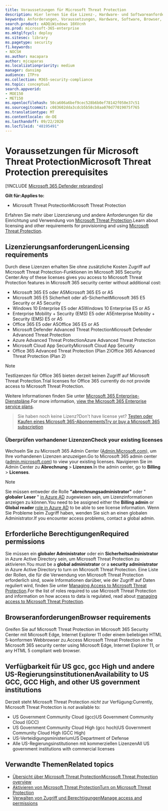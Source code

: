 ```yaml
---
title: Voraussetzungen für Microsoft Threat Protection
description: Hier lernen Sie die Lizenz-, Hardware- und Softwareanforderungen sowie andere Konfigurationseinstellungen für Microsoft Threat Protection kennen.
keywords: Anforderungen, Voraussetzungen, Hardware, Software, Browser, MTP, M365, Lizenz, E5, A5, EMS, kaufen
search.product: eADQiWindows 10XVcnh
ms.prod: microsoft-365-enterprise
ms.mktglfcycl: deploy
ms.sitesec: library
ms.pagetype: security
f1.keywords:
- NOCSH
ms.author: macapara
author: mjcaparas
ms.localizationpriority: medium
manager: dansimp
audience: ITPro
ms.collection: M365-security-compliance
ms.topic: conceptual
search.appverid:
- MOE150
- MET150
ms.openlocfilehash: 50ca606a6bef9cec528b6b0ef78142f050e37c51
ms.sourcegitcommit: c083602dda3cdcb5b58cb8aa070d77019075f765
ms.translationtype: MT
ms.contentlocale: de-DE
ms.lasthandoff: 09/22/2020
ms.locfileid: "48195491"
---
```

# <a name="microsoft-threat-protection-prerequisites"></a><span data-ttu-id="b9b5d-104">Voraussetzungen für Microsoft Threat Protection</span><span class="sxs-lookup"><span data-stu-id="b9b5d-104">Microsoft Threat Protection prerequisites</span></span>

[!INCLUDE [Microsoft 365 Defender rebranding](../includes/microsoft-defender.md)]


<span data-ttu-id="b9b5d-105">**Gilt für:**</span><span class="sxs-lookup"><span data-stu-id="b9b5d-105">**Applies to:**</span></span>
- <span data-ttu-id="b9b5d-106">Microsoft Threat Protection</span><span class="sxs-lookup"><span data-stu-id="b9b5d-106">Microsoft Threat Protection</span></span>

<span data-ttu-id="b9b5d-107">Erfahren Sie mehr über Lizenzierung und andere Anforderungen für die Einrichtung und Verwendung von [Microsoft Threat Protection](microsoft-threat-protection.md).</span><span class="sxs-lookup"><span data-stu-id="b9b5d-107">Learn about licensing and other requirements for provisioning and using [Microsoft Threat Protection](microsoft-threat-protection.md).</span></span>

## <a name="licensing-requirements"></a><span data-ttu-id="b9b5d-108">Lizenzierungsanforderungen</span><span class="sxs-lookup"><span data-stu-id="b9b5d-108">Licensing requirements</span></span>
<span data-ttu-id="b9b5d-109">Durch diese Lizenzen erhalten Sie ohne zusätzliche Kosten Zugriff auf Microsoft Threat Protection-Funktionen im Microsoft 365 Security Center:</span><span class="sxs-lookup"><span data-stu-id="b9b5d-109">Any of these licenses gives you access to Microsoft Threat Protection features in Microsoft 365 security center without additional cost:</span></span>

- <span data-ttu-id="b9b5d-110">Microsoft 365 E5 oder A5</span><span class="sxs-lookup"><span data-stu-id="b9b5d-110">Microsoft 365 E5 or A5</span></span>
- <span data-ttu-id="b9b5d-111">Microsoft 365 E5 Sicherheit oder a5-Sicherheit</span><span class="sxs-lookup"><span data-stu-id="b9b5d-111">Microsoft 365 E5 Security or A5 Security</span></span>
- <span data-ttu-id="b9b5d-112">Windows 10 Enterprise E5 oder A5</span><span class="sxs-lookup"><span data-stu-id="b9b5d-112">Windows 10 Enterprise E5 or A5</span></span>
- <span data-ttu-id="b9b5d-113">Enterprise Mobility + Security (EMS) E5 oder A5</span><span class="sxs-lookup"><span data-stu-id="b9b5d-113">Enterprise Mobility + Security (EMS) E5 or A5</span></span> 
- <span data-ttu-id="b9b5d-114">Office 365 E5 oder A5</span><span class="sxs-lookup"><span data-stu-id="b9b5d-114">Office 365 E5 or A5</span></span>
- <span data-ttu-id="b9b5d-115">Microsoft Defender Advanced Threat Protection</span><span class="sxs-lookup"><span data-stu-id="b9b5d-115">Microsoft Defender Advanced Threat Protection</span></span>
- <span data-ttu-id="b9b5d-116">Azure Advanced Threat Protection</span><span class="sxs-lookup"><span data-stu-id="b9b5d-116">Azure Advanced Threat Protection</span></span> 
- <span data-ttu-id="b9b5d-117">Microsoft Cloud App Security</span><span class="sxs-lookup"><span data-stu-id="b9b5d-117">Microsoft Cloud App Security</span></span>
- <span data-ttu-id="b9b5d-118">Office 365 Advanced Threat Protection (Plan 2)</span><span class="sxs-lookup"><span data-stu-id="b9b5d-118">Office 365 Advanced Threat Protection (Plan 2)</span></span>

> [!NOTE]
> <span data-ttu-id="b9b5d-119">Testlizenzen für Office 365 bieten derzeit keinen Zugriff auf Microsoft Threat Protection.</span><span class="sxs-lookup"><span data-stu-id="b9b5d-119">Trial licenses for Office 365 currently do not provide access to Microsoft Threat Protection.</span></span>

<span data-ttu-id="b9b5d-120">Weitere Informationen finden Sie unter [Microsoft 365 Enterprise-Dienstpläne](https://www.microsoft.com/licensing/product-licensing/microsoft-365-enterprise).</span><span class="sxs-lookup"><span data-stu-id="b9b5d-120">For more information, [view the Microsoft 365 Enterprise service plans](https://www.microsoft.com/licensing/product-licensing/microsoft-365-enterprise).</span></span>

> <span data-ttu-id="b9b5d-121">Sie haben noch keine Lizenz?</span><span class="sxs-lookup"><span data-stu-id="b9b5d-121">Don't have license yet?</span></span> [<span data-ttu-id="b9b5d-122">Testen oder Kaufen eines Microsoft 365-Abonnements</span><span class="sxs-lookup"><span data-stu-id="b9b5d-122">Try or buy a Microsoft 365 subscription</span></span>](https://docs.microsoft.com/microsoft-365/commerce/try-or-buy-microsoft-365?view=o365-worldwide)

### <a name="check-your-existing--licenses"></a><span data-ttu-id="b9b5d-123">Überprüfen vorhandener Lizenzen</span><span class="sxs-lookup"><span data-stu-id="b9b5d-123">Check your existing  licenses</span></span>
<span data-ttu-id="b9b5d-124">Wechseln Sie zu Microsoft 365 Admin Center ([Admin.Microsoft.com](https://admin.microsoft.com/)), um Ihre vorhandenen Lizenzen anzuzeigen.</span><span class="sxs-lookup"><span data-stu-id="b9b5d-124">Go to Microsoft 365 admin center ([admin.microsoft.com](https://admin.microsoft.com/)) to view your existing licenses.</span></span> <span data-ttu-id="b9b5d-125">Navigieren Sie im Admin Center zu **Abrechnung** > **Lizenzen**.</span><span class="sxs-lookup"><span data-stu-id="b9b5d-125">In the admin center, go to **Billing** > **Licenses**.</span></span>

>[!NOTE]
> <span data-ttu-id="b9b5d-126">Sie müssen entweder die Rolle **"abrechnungsadministrator"** oder " **globaler Leser** " [in Azure AD](https://docs.microsoft.com/azure/active-directory/users-groups-roles/directory-assign-admin-roles#available-roles) zugewiesen sein, um Lizenzinformationen anzeigen zu können.</span><span class="sxs-lookup"><span data-stu-id="b9b5d-126">You need to be assigned either the **Billing admin** or **Global reader** [role in Azure AD](https://docs.microsoft.com/azure/active-directory/users-groups-roles/directory-assign-admin-roles#available-roles) to be able to see license information.</span></span> <span data-ttu-id="b9b5d-127">Wenn Sie Probleme beim Zugriff haben, wenden Sie sich an einen globalen Administrator.</span><span class="sxs-lookup"><span data-stu-id="b9b5d-127">If you encounter access problems, contact a global admin.</span></span>

## <a name="required-permissions"></a><span data-ttu-id="b9b5d-128">Erforderliche Berechtigungen</span><span class="sxs-lookup"><span data-stu-id="b9b5d-128">Required permissions</span></span>
<span data-ttu-id="b9b5d-129">Sie müssen ein **globaler Administrator** oder ein **Sicherheitsadministrator** in Azure Active Directory sein, um Microsoft Threat Protection zu aktivieren.</span><span class="sxs-lookup"><span data-stu-id="b9b5d-129">You must be a **global administrator** or a **security administrator** in Azure Active Directory to turn on Microsoft Threat Protection.</span></span> <span data-ttu-id="b9b5d-130">Eine Liste der Rollen, die für die Verwendung von Microsoft Threat Protection erforderlich sind, sowie Informationen darüber, wie der Zugriff auf Daten reguliert wird, finden Sie unter [Managing Access to Microsoft Threat Protection](mtp-permissions.md).</span><span class="sxs-lookup"><span data-stu-id="b9b5d-130">For the list of roles required to use Microsoft Threat Protection and information on how access to data is regulated, read about [managing access to Microsoft Threat Protection](mtp-permissions.md).</span></span>

## <a name="browser-requirements"></a><span data-ttu-id="b9b5d-131">Browseranforderungen</span><span class="sxs-lookup"><span data-stu-id="b9b5d-131">Browser requirements</span></span>
<span data-ttu-id="b9b5d-132">Greifen Sie auf Microsoft Threat Protection im Microsoft 365 Security Center mit Microsoft Edge, Internet Explorer 11 oder einem beliebigen HTML 5-konformen Webbrowser zu.</span><span class="sxs-lookup"><span data-stu-id="b9b5d-132">Access Microsoft Threat Protection in the Microsoft 365 security center using Microsoft Edge, Internet Explorer 11, or any HTML 5 compliant web browser.</span></span>

## <a name="availability-to-us-gcc-gcc-high-and-other-us-government-institutions"></a><span data-ttu-id="b9b5d-133">Verfügbarkeit für US gcc, gcc High und andere US-Regierungsinstitutionen</span><span class="sxs-lookup"><span data-stu-id="b9b5d-133">Availability to US GCC, GCC High, and other US government institutions</span></span>
<span data-ttu-id="b9b5d-134">Derzeit steht Microsoft Threat Protection *nicht* zur Verfügung:</span><span class="sxs-lookup"><span data-stu-id="b9b5d-134">Currently, Microsoft Threat Protection is *not* available to:</span></span>
- <span data-ttu-id="b9b5d-135">US Government Community Cloud (gcc)</span><span class="sxs-lookup"><span data-stu-id="b9b5d-135">US Government Community Cloud (GCC)</span></span>
- <span data-ttu-id="b9b5d-136">US Government Community Cloud High (gcc hoch)</span><span class="sxs-lookup"><span data-stu-id="b9b5d-136">US Government Community Cloud High (GCC High)</span></span>
- <span data-ttu-id="b9b5d-137">US-Verteidigungsministerium</span><span class="sxs-lookup"><span data-stu-id="b9b5d-137">US Department of Defense</span></span>
- <span data-ttu-id="b9b5d-138">Alle US-Regierungsinstitutionen mit kommerziellen Lizenzen</span><span class="sxs-lookup"><span data-stu-id="b9b5d-138">All US government institutions with commercial licenses</span></span>

## <a name="related-topics"></a><span data-ttu-id="b9b5d-139">Verwandte Themen</span><span class="sxs-lookup"><span data-stu-id="b9b5d-139">Related topics</span></span>
- [<span data-ttu-id="b9b5d-140">Übersicht über Microsoft Threat Protection</span><span class="sxs-lookup"><span data-stu-id="b9b5d-140">Microsoft Threat Protection overview</span></span>](microsoft-threat-protection.md)
- [<span data-ttu-id="b9b5d-141">Aktivieren von Microsoft Threat Protection</span><span class="sxs-lookup"><span data-stu-id="b9b5d-141">Turn on Microsoft Threat Protection</span></span>](mtp-enable.md)
- [<span data-ttu-id="b9b5d-142">Verwalten von Zugriff und Berechtigungen</span><span class="sxs-lookup"><span data-stu-id="b9b5d-142">Manage access and permissions</span></span>](mtp-permissions.md)
